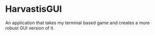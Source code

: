 # HarvastisGUI
An application that takes my terminal based game and creates a more robust GUI version of it.
